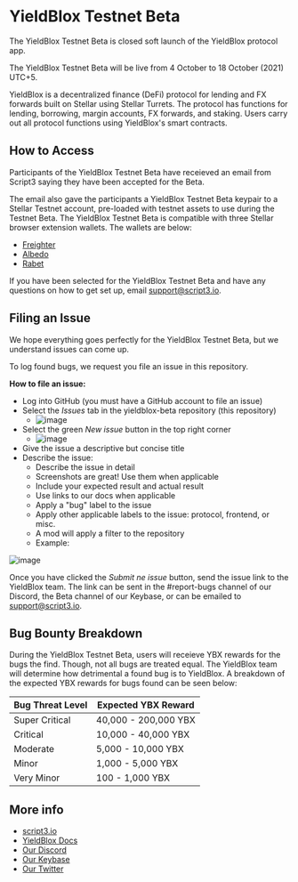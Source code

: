 # YieldBlox Testnet Beta

The YieldBlox Testnet Beta is closed soft launch of the YieldBlox protocol app.

The YieldBlox Testnet Beta will be live from 4 October to 18 October (2021) UTC+5.

YieldBlox is a decentralized finance (DeFi) protocol for lending and FX forwards built on Stellar using Stellar Turrets. The protocol has functions for lending, borrowing, margin accounts, FX forwards, and staking. Users carry out all protocol functions using YieldBlox's smart contracts.

## How to Access

Participants of the YieldBlox Testnet Beta have receieved an email from Script3 saying they have been accepted for the Beta.

The email also gave the participants a YieldBlox Testnet Beta keypair to a Stellar Testnet account, pre-loaded with testnet assets to use during the Testnet Beta.
The YieldBlox Testnet Beta is compatible with three Stellar browser extension wallets. The wallets are below:

- [Freighter](https://www.freighter.app/)
- [Albedo](https://albedo.link/)
- [Rabet](https://rabet.io/)

If you have been selected for the YieldBlox Testnet Beta and have any questions on how to get set up, email support@script3.io.

## Filing an Issue

We hope everything goes perfectly for the YieldBlox Testnet Beta, but we understand issues can come up.

To log found bugs, we request you file an issue in this repository.


**How to file an issue:**
- Log into GitHub (you must have a GitHub account to file an issue)
- Select the *Issues* tab in the yieldblox-beta repository (this repository)
  - ![image](https://user-images.githubusercontent.com/77589922/135797543-8ded5afe-06e1-4193-adfe-40e5483f37a5.png)
- Select the green *New issue* button in the top right corner
  - ![image](https://user-images.githubusercontent.com/77589922/135797578-d403a307-cea5-4b1a-91ef-53a020ca4e48.png)
- Give the issue a descriptive but concise title
- Describe the issue:
  - Describe the issue in detail
  - Screenshots are great! Use them when applicable 
  - Include your expected result and actual result
  - Use links to our docs when applicable
  - Apply a "bug" label to the issue
  - Apply other applicable labels to the issue: protocol, frontend, or misc.
  - A mod will apply a filter to the repository
  - Example:

![image](https://user-images.githubusercontent.com/77589922/135798144-68b7920c-890e-47cd-8a15-14ddbb432bbb.png)

Once you have clicked the *Submit ne issue* button, send the issue link to the YieldBlox team.
The link can be sent in the #report-bugs channel of our Discord, the Beta channel of our Keybase, or can be emailed to support@script3.io.

## Bug Bounty Breakdown

During the YieldBlox Testnet Beta, users will receieve YBX rewards for the bugs the find. Though, not all bugs are treated equal.
The YieldBlox team will determine how detrimental a found bug is to YieldBlox. A breakdown of the expected YBX rewards for bugs found can be seen below:

| Bug Threat Level      | Expected YBX Reward |
| ----------- | ----------- |
| Super Critical   | 40,000 - 200,000 YBX        |
| Critical      | 10,000 - 40,000 YBX       |
| Moderate   | 5,000 - 10,000 YBX        |
| Minor   | 1,000 - 5,000 YBX        |
| Very Minor   | 100 - 1,000 YBX        |


## More info
- [script3.io](https://www.script3.io/)
- [YieldBlox Docs](https://docs.ybx.script3.io/)
- [Our Discord](https://discord.com/invite/XQ6YS5usCe)
- [Our Keybase](https://keybase.io/team/script3)
- [Our Twitter](https://twitter.com/script3official)
